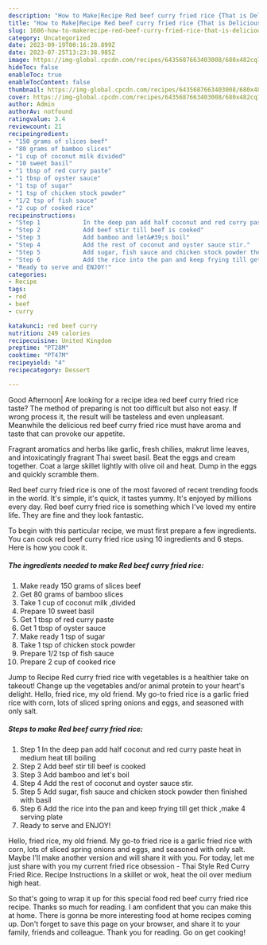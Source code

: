 ```yaml
---
description: "How to Make|Recipe Red beef curry fried rice {That is Delicious"
title: "How to Make|Recipe Red beef curry fried rice {That is Delicious"
slug: 1686-how-to-makerecipe-red-beef-curry-fried-rice-that-is-delicious
category: Uncategorized
date: 2023-09-19T00:16:28.899Z
date: 2023-07-25T13:23:38.985Z
image: https://img-global.cpcdn.com/recipes/6435687663403008/680x482cq70/red-beef-curry-fried-rice-recipe-main-photo.jpg
hideToc: false
enableToc: true
enableTocContent: false
thumbnail: https://img-global.cpcdn.com/recipes/6435687663403008/680x482cq70/red-beef-curry-fried-rice-recipe-main-photo.jpg
cover: https://img-global.cpcdn.com/recipes/6435687663403008/680x482cq70/red-beef-curry-fried-rice-recipe-main-photo.jpg
author: Admin
authorAv: notfound
ratingvalue: 3.4
reviewcount: 21
recipeingredient:
- "150 grams of slices beef"
- "80 grams of bamboo slices"
- "1 cup of coconut milk divided"
- "10 sweet basil"
- "1 tbsp of red curry paste"
- "1 tbsp of oyster sauce"
- "1 tsp of sugar"
- "1 tsp of chicken stock powder"
- "1/2 tsp of fish sauce"
- "2 cup of cooked rice"
recipeinstructions:
- "Step 1            In the deep pan add half coconut and red curry paste heat in medium heat till boiling"
- "Step 2            Add beef stir till beef is cooked"
- "Step 3            Add bamboo and let&#39;s boil"
- "Step 4            Add the rest of coconut and oyster sauce stir."
- "Step 5            Add sugar, fish sauce and chicken stock powder then finished with basil"
- "Step 6            Add the rice into the pan and keep frying till get thick ,make 4 serving plate"
- "Ready to serve and ENJOY!"
categories:
- Recipe
tags:
- red
- beef
- curry

katakunci: red beef curry 
nutrition: 249 calories
recipecuisine: United Kingdom
preptime: "PT28M"
cooktime: "PT47M"
recipeyield: "4"
recipecategory: Dessert

---
```



Good Afternoon| Are looking for a recipe idea red beef curry fried rice taste? The method of preparing is not too difficult but also not easy. If wrong process it, the result will be tasteless and even unpleasant. Meanwhile the delicious red beef curry fried rice must have aroma and taste that can provoke our appetite.





Fragrant aromatics and herbs like garlic, fresh chilies, makrut lime leaves, and intoxicatingly fragrant Thai sweet basil. Beat the eggs and cream together. Coat a large skillet lightly with olive oil and heat. Dump in the eggs and quickly scramble them.

Red beef curry fried rice is one of the most favored of recent trending foods in the world. It's simple, it's quick, it tastes yummy. It's enjoyed by millions every day. Red beef curry fried rice is something which I've loved my entire life. They are fine and they look fantastic.


To begin with this particular recipe, we must first prepare a few ingredients. You can cook red beef curry fried rice using 10 ingredients and 6 steps. Here is how you cook it.

<!--inarticleads1-->

##### The ingredients needed to make Red beef curry fried rice:

1. Make ready 150 grams of slices beef
1. Get 80 grams of bamboo slices
1. Take 1 cup of coconut milk ,divided
1. Prepare 10 sweet basil
1. Get 1 tbsp of red curry paste
1. Get 1 tbsp of oyster sauce
1. Make ready 1 tsp of sugar
1. Take 1 tsp of chicken stock powder
1. Prepare 1/2 tsp of fish sauce
1. Prepare 2 cup of cooked rice


Jump to Recipe Red curry fried rice with vegetables is a healthier take on takeout! Change up the vegetables and/or animal protein to your heart&#39;s delight. Hello, fried rice, my old friend. My go-to fried rice is a garlic fried rice with corn, lots of sliced spring onions and eggs, and seasoned with only salt. 

<!--inarticleads2-->

##### Steps to make Red beef curry fried rice:

1. Step 1            In the deep pan add half coconut and red curry paste heat in medium heat till boiling
1. Step 2            Add beef stir till beef is cooked
1. Step 3            Add bamboo and let&#39;s boil
1. Step 4            Add the rest of coconut and oyster sauce stir.
1. Step 5            Add sugar, fish sauce and chicken stock powder then finished with basil
1. Step 6            Add the rice into the pan and keep frying till get thick ,make 4 serving plate
1. Ready to serve and ENJOY!

Hello, fried rice, my old friend. My go-to fried rice is a garlic fried rice with corn, lots of sliced spring onions and eggs, and seasoned with only salt. Maybe I&#39;ll make another version and will share it with you. For today, let me just share with you my current fried rice obsession - Thai Style Red Curry Fried Rice. Recipe Instructions In a skillet or wok, heat the oil over medium high heat. 

So that's going to wrap it up for this special food red beef curry fried rice recipe. Thanks so much for reading. I am confident that you can make this at home. There is gonna be more interesting food at home recipes coming up. Don't forget to save this page on your browser, and share it to your family, friends and colleague. Thank you for reading. Go on get cooking!
